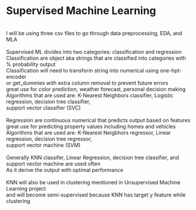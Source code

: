 # Supervised Machine Learning
<br>I will be using three csv files to go through data preprocessing, EDA, and MLA
<br>
<br>Supervised ML divides into two categories: classification and regression
<br>Classification are object aka strings that are classified into categories with % probability output
<br>Classification will need to transform string into numerical using one-hpt-encoder 
<br>or get_dummies with extra column removal to prevent future errors
<br>great use for color prediction, weather forecast, personal decision making
<br>Algorithms that are used are: K-Nearest Neighbors classifier, Logistic regression, decision tree classifier,
<br>support vector classifier (SVC)
<br>
<br>Regression are continuous numerical that predicts output based on features
<br>great use for predicting property values including homes and vehicles
<br>Algorithms that are used are: K-Nearest Neigbhors regressor, Linear regression, decision tree regressor,
<br>support vector machine (SVM)
<br>
<br>Generally KNN classifer, Linear Regression, decision tree classifier, and support vector machine are used often
<br>As it derive the output with optimal performance 
<br>
<br>KNN will also be used in clustering mentioned in Unsupervised Machine Learning project
<br>and will become semi-supervised because KNN has target y feature while clustering
